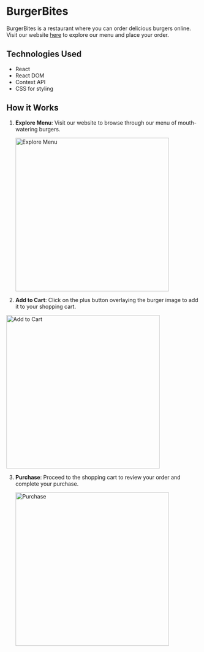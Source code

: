 # BurgerBites

BurgerBites is a restaurant where you can order delicious burgers online. Visit our website [here](https://burger-bites-delta.vercel.app) to explore our menu and place your order.

## Technologies Used

- React
- React DOM
- Context API
- CSS for styling

## How it Works

1. **Explore Menu**: Visit our website to browse through our menu of mouth-watering burgers.

   <img width="400" alt="Explore Menu" src="https://github.com/mohamedsharrif/BurgerBites/assets/140901952/5a843d29-2e50-4728-93e1-1ccdd93dc848">

2. **Add to Cart**: Click on the plus button overlaying the burger image to add it to your shopping cart.

  <img width="400" alt="Add to Cart" src="https://github.com/mohamedsharrif/BurgerBites/assets/140901952/6f3f58e7-ffc1-43a6-a120-6f2105358c34">

3. **Purchase**: Proceed to the shopping cart to review your order and complete your purchase.

   <img width="400" alt="Purchase" src="https://github.com/mohamedsharrif/BurgerBites/assets/140901952/0d09e968-d644-4785-9b8d-b982e294171a">

